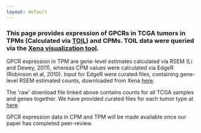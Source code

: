 ```yaml
---
layout: default
---
```


### This page provides expression of GPCRs in TCGA tumors in TPMs (Calculated via [TOIL](https://xenabrowser.net/datapages/?host=https://toil.xenahubs.net)) and CPMs. TOIL data were queried via the [Xena visualization tool](https://xenabrowser.net/heatmap/).

GPCR expression in TPM are gene-level estimates calculated via RSEM (Li and Dewey, 2011), whereas CPM values were calculated via EdgeR (Robinson et al, 2010).
Input for EdgeR were curated files, containing gene-level RSEM estimated counts, downloaded from Xena [here](https://xenabrowser.net/datapages/?dataset=tcga_gene_expected_count&host=https://toil.xenahubs.net).

The 'raw' download file linked above contains counts for all TCGA samples and genes together. We have provided curated files for each tumor type at [here](https://insellab.github.io/counts_files).


GPCR expression data in CPM and TPM will be made available once our paper has completed peer-review.
